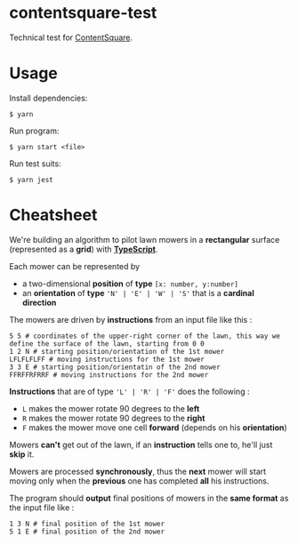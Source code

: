 # contentsquare-test
Technical test for [ContentSquare](https://contentsquare.com/).

# Usage
Install dependencies:
```shell
$ yarn
```
Run program:
```shell
$ yarn start <file>
```
Run test suits:
```shell
$ yarn jest
```

# Cheatsheet
We're building an algorithm to pilot lawn mowers in a **rectangular** surface (represented as a **grid**) with [**TypeScript**](https://www.typescriptlang.org/).

Each mower can be represented by
- a two-dimensional **position** of **type** `[x: number, y:number]`
- an **orientation** of **type** `'N' | 'E' | 'W' | 'S'` that is a **cardinal direction**

The mowers are driven by **instructions** from an input file like this :
```shell
5 5 # coordinates of the upper-right corner of the lawn, this way we define the surface of the lawn, starting from 0 0
1 2 N # starting position/orientation of the 1st mower
LFLFLFLFF # moving instructions for the 1st mower
3 3 E # starting position/orientatin of the 2nd mower
FFRFFRFRRF # moving instructions for the 2nd mower
```

**Instructions** that are of type `'L' | 'R' | 'F'` does the following :
- `L` makes the mower rotate 90 degrees to the **left**
- `R` makes the mower rotate 90 degrees to the **right**
- `F` makes the mower move one cell **forward** (depends on his **orientation**)

Mowers **can't** get out of the lawn, if an **instruction** tells one to, he'll just **skip** it.

Mowers are processed **synchronously**, thus the **next** mower will start moving only when the **previous** one has completed **all** his instructions.

The program should **output** final positions of mowers in the **same format** as the input file like :
```shell
1 3 N # final position of the 1st mower
5 1 E # final position of the 2nd mower
```

